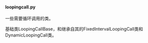 #### loopingcall.py
一些需要循环调用的类。

基础类LoopingCallBase，和继承自其的FixedIntervalLoopingCall类和DynamicLoopingCall类。
